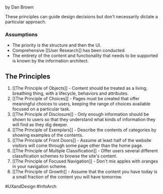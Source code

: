 by Dan Brown

These principles can guide design decisions but don't necessarily dictate a particular approach.

### Assumptions
- The priority is the structure and then the UI.
- Comprehensive [[User Research]] has been conducted.
- The entirety of the content and functionality that needs to be supported is known by the information architect.

## The Principles
1. [[The Principle of Objects]] - Content should be treated as a living, breathing thing, with a lifecycle, behaviors and attributes.
2. [[The Principle of Choices]] - Pages must be created that offer meaningful choices to users, keeping the range of choices available focused on a particular task.
3. [[The Principle of Disclosure]] - Only enough information should be shown to users so that they understand what kinds of information they will find as they dig deeper.
4. [[The Principle of Exemplars]] - Describe the contents of categories by showing examples of the contents.
5. [[The Principle of Front Doors]] - Assume at least half of the website visitors will come through some page other than the home page.
6. [[The Principle of Multiple Classification]] - Offer users several different classification schemes to browse the site's content.
7. [[The Principle of Focused Navigation]] - Don't mix apples with oranges in your navigation scheme.
8. [[The Principle of Growth]] - Assume that the content you have today is a small fraction of the content you will have tomorrow.

#UXandDesign #InfoArch 

